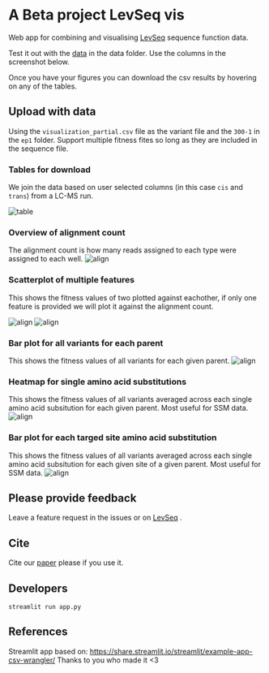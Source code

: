 # A Beta project LevSeq vis

Web app for combining and visualising [LevSeq](https://github.com/fhalab/LevSeq) sequence function data.

Test it out with the [data](data/) in the data folder. Use the columns in the screenshot below. 

Once you have your figures you can download the csv results by hovering on any of the tables.

## Upload with data

Using the `visualization_partial.csv` file as the variant file and the `300-1` in the `ep1` folder.
Support multiple fitness fites so long as they are included in the sequence file.

### Tables for download
We join the data based on user selected columns (in this case `cis` and `trans`) from a LC-MS run.

![table](images/table.png)

### Overview of alignment count
The alignment count is how many reads assigned to each type were assigned to each well.
![align](images/alignment_count.png)

### Scatterplot of multiple features
This shows the fitness values of two plotted against eachother, if only one feature is provided we will plot it against 
the alignment count.

![align](images/cis_trans.png)
![align](images/single_feature.png)


### Bar plot for all variants for each parent
This shows the fitness values of all variants for each given parent.
![align](images/avg_parent.png)

### Heatmap for single amino acid substitutions
This shows the fitness values of all variants averaged across each single amino acid subsitution for each given parent. Most useful for SSM data.
![align](images/avg_parent_sub.png)

### Bar plot for each targed site amino acid substitution
This shows the fitness values of all variants averaged across each single amino acid subsitution for each given site of a given parent. Most useful for SSM data.
![align](images/ssm_per_site.png)

## Please provide feedback
Leave a feature request in the issues or on [LevSeq](https://github.com/fhalab/LevSeq) . 

## Cite
Cite our [paper](https://doi.org/10.1101/2024.09.04.611255) please if you use it.

## Developers

```
streamlit run app.py
```

## References
Streamlit app based on: https://share.streamlit.io/streamlit/example-app-csv-wrangler/
Thanks to you who made it <3 